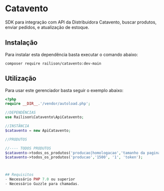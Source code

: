 # Catavento

SDK para integração com API da Distribuidora Catavento, buscar produtos, enviar pedidos, e atualização de estoque.

## Instalação

Para instalar esta dependência basta executar o comando abaixo:
```shell
composer require railison/catavento:dev-main
```

## Utilização

Para usar este gerenciador basta seguir o exemplo abaixo:
```php
<?php
require __DIR__.'/vendor/autoload.php';

//DEPENDÊNCIAS
use Railison\Catavento\ApiCatavento;

//INSTÂNCIA
$catavento = new ApiCatavento;

//PRODUTOS

//---- TODOS PRODUTOS
$catavento->todos_os_produtos('producao|homologacao','tamanho da pagina', 'paginacao', 'token');
$catavento->todos_os_produtos('producao','1500', '1', 'token');



## Requisitos
- Necessário PHP 7.0 ou superior
- Necessário Guzzle para chamadas.